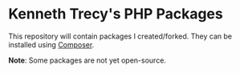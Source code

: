# Kenneth Trecy's PHP Packages
This repository will contain packages I created/forked. They can be installed using
[Composer](https://getcomposer.org/).

**Note**: Some packages are not yet open-source.
